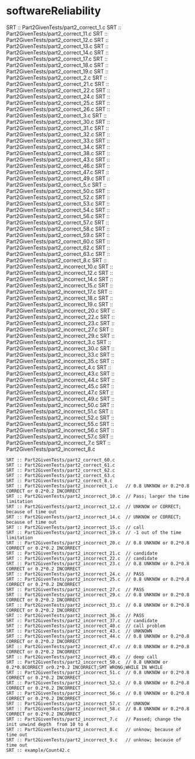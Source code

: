 # softwareReliability
 SRT :: Part2GivenTests/part2_correct_1.c
    SRT :: Part2GivenTests/part2_correct_11.c
    SRT :: Part2GivenTests/part2_correct_12.c
    SRT :: Part2GivenTests/part2_correct_13.c
    SRT :: Part2GivenTests/part2_correct_14.c
    SRT :: Part2GivenTests/part2_correct_17.c
    SRT :: Part2GivenTests/part2_correct_18.c
    SRT :: Part2GivenTests/part2_correct_19.c
    SRT :: Part2GivenTests/part2_correct_2.c
    SRT :: Part2GivenTests/part2_correct_21.c
    SRT :: Part2GivenTests/part2_correct_22.c
    SRT :: Part2GivenTests/part2_correct_24.c
    SRT :: Part2GivenTests/part2_correct_25.c
    SRT :: Part2GivenTests/part2_correct_26.c
    SRT :: Part2GivenTests/part2_correct_3.c
    SRT :: Part2GivenTests/part2_correct_30.c
    SRT :: Part2GivenTests/part2_correct_31.c
    SRT :: Part2GivenTests/part2_correct_32.c
    SRT :: Part2GivenTests/part2_correct_33.c
    SRT :: Part2GivenTests/part2_correct_34.c
    SRT :: Part2GivenTests/part2_correct_38.c
    SRT :: Part2GivenTests/part2_correct_43.c
    SRT :: Part2GivenTests/part2_correct_46.c
    SRT :: Part2GivenTests/part2_correct_47.c
    SRT :: Part2GivenTests/part2_correct_49.c
    SRT :: Part2GivenTests/part2_correct_5.c
    SRT :: Part2GivenTests/part2_correct_50.c
    SRT :: Part2GivenTests/part2_correct_52.c
    SRT :: Part2GivenTests/part2_correct_53.c
    SRT :: Part2GivenTests/part2_correct_54.c
    SRT :: Part2GivenTests/part2_correct_56.c
    SRT :: Part2GivenTests/part2_correct_57.c
    SRT :: Part2GivenTests/part2_correct_58.c
    SRT :: Part2GivenTests/part2_correct_59.c
    SRT :: Part2GivenTests/part2_correct_60.c
    SRT :: Part2GivenTests/part2_correct_62.c
    SRT :: Part2GivenTests/part2_correct_63.c
    SRT :: Part2GivenTests/part2_correct_8.c
    SRT :: Part2GivenTests/part2_incorrect_10.c
    SRT :: Part2GivenTests/part2_incorrect_12.c
    SRT :: Part2GivenTests/part2_incorrect_14.c
    SRT :: Part2GivenTests/part2_incorrect_15.c
    SRT :: Part2GivenTests/part2_incorrect_17.c
    SRT :: Part2GivenTests/part2_incorrect_18.c
    SRT :: Part2GivenTests/part2_incorrect_19.c
    SRT :: Part2GivenTests/part2_incorrect_20.c
    SRT :: Part2GivenTests/part2_incorrect_22.c
    SRT :: Part2GivenTests/part2_incorrect_23.c
    SRT :: Part2GivenTests/part2_incorrect_27.c
    SRT :: Part2GivenTests/part2_incorrect_29.c
    SRT :: Part2GivenTests/part2_incorrect_3.c
    SRT :: Part2GivenTests/part2_incorrect_30.c
    SRT :: Part2GivenTests/part2_incorrect_33.c
    SRT :: Part2GivenTests/part2_incorrect_35.c
    SRT :: Part2GivenTests/part2_incorrect_4.c
    SRT :: Part2GivenTests/part2_incorrect_43.c
    SRT :: Part2GivenTests/part2_incorrect_44.c
    SRT :: Part2GivenTests/part2_incorrect_45.c
    SRT :: Part2GivenTests/part2_incorrect_47.c
    SRT :: Part2GivenTests/part2_incorrect_49.c
    SRT :: Part2GivenTests/part2_incorrect_50.c
    SRT :: Part2GivenTests/part2_incorrect_51.c
    SRT :: Part2GivenTests/part2_incorrect_52.c
    SRT :: Part2GivenTests/part2_incorrect_55.c
    SRT :: Part2GivenTests/part2_incorrect_56.c
    SRT :: Part2GivenTests/part2_incorrect_57.c
    SRT :: Part2GivenTests/part2_incorrect_7.c
    SRT :: Part2GivenTests/part2_incorrect_8.c

    SRT :: Part2GivenTests/part2_correct_60.c
    SRT :: Part2GivenTests/part2_correct_61.c
    SRT :: Part2GivenTests/part2_correct_62.c
    SRT :: Part2GivenTests/part2_correct_63.c
    SRT :: Part2GivenTests/part2_correct_8.c
    SRT :: Part2GivenTests/part2_incorrect_1.c   // 0.8 UNKNOW or 0.2*0.8 CORRECT or 0.2*0.2 INCORRECT
    SRT :: Part2GivenTests/part2_incorrect_10.c  // Pass; larger the time limitation 
    SRT :: Part2GivenTests/part2_incorrect_12.c  // UNKNOW or CORRECT; because of time out
    SRT :: Part2GivenTests/part2_incorrect_14.c  // UNKNOW or CORRECT; because of time out
    SRT :: Part2GivenTests/part2_incorrect_15.c  // call
    SRT :: Part2GivenTests/part2_incorrect_19.c  // -1 out of the time limitation
    SRT :: Part2GivenTests/part2_incorrect_20.c  // 0.8 UNKNOW or 0.2*0.8 CORRECT or 0.2*0.2 INCORRECT  
    SRT :: Part2GivenTests/part2_incorrect_21.c  // candidate
    SRT :: Part2GivenTests/part2_incorrect_22.c  // candidate 
    SRT :: Part2GivenTests/part2_incorrect_23.c  // 0.8 UNKNOW or 0.2*0.8 CORRECT or 0.2*0.2 INCORRECT
    SRT :: Part2GivenTests/part2_incorrect_24.c  // PASS
    SRT :: Part2GivenTests/part2_incorrect_25.c  // 0.8 UNKNOW or 0.2*0.8 CORRECT or 0.2*0.2 INCORRECT
    SRT :: Part2GivenTests/part2_incorrect_27.c  // PASS
    SRT :: Part2GivenTests/part2_incorrect_29.c  // 0.8 UNKNOW or 0.2*0.8 CORRECT or 0.2*0.2 INCORRECT
    SRT :: Part2GivenTests/part2_incorrect_33.c  // 0.8 UNKNOW or 0.2*0.8 CORRECT or 0.2*0.2 INCORRECT
    SRT :: Part2GivenTests/part2_incorrect_36.c  // PASS
    SRT :: Part2GivenTests/part2_incorrect_37.c  // candidate
    SRT :: Part2GivenTests/part2_incorrect_40.c  // call problem 
    SRT :: Part2GivenTests/part2_incorrect_43.c  // UNKNOWN 
    SRT :: Part2GivenTests/part2_incorrect_44.c  // 0.8 UNKNOW or 0.2*0.8 CORRECT or 0.2*0.2 INCORRECT
    SRT :: Part2GivenTests/part2_incorrect_47.c  // 0.8 UNKNOW or 0.2*0.8 CORRECT or 0.2*0.2 INCORRECT
    SRT :: Part2GivenTests/part2_incorrect_49.c  // deep call
    SRT :: Part2GivenTests/part2_incorrect_50.c  // 0.8 UNKNOW or 0.2*0.8CORRECT or0.2*0.2 INCORRECT;SMT WRONG;WHILE IN WHILE 
    SRT :: Part2GivenTests/part2_incorrect_51.c  // 0.8 UNKNOW or 0.2*0.8 CORRECT or 0.2*0.2 INCORRECT
    SRT :: Part2GivenTests/part2_incorrect_52.c  // 0.8 UNKNOW or 0.2*0.8 CORRECT or 0.2*0.2 INCORRECT
    SRT :: Part2GivenTests/part2_incorrect_56.c  // 0.8 UNKNOW or 0.2*0.8 CORRECT or 0.2*0.2 INCORRECT
    SRT :: Part2GivenTests/part2_incorrect_57.c  // UNKNOW
    SRT :: Part2GivenTests/part2_incorrect_58.c  // 0.8 UNKNOW or 0.2*0.8 CORRECT or 0.2*0.2 INCORRECT
    SRT :: Part2GivenTests/part2_incorrect_7.c   // Passed; change the init unwind depth  from 10 to 4
    SRT :: Part2GivenTests/part2_incorrect_8.c   // unknow; because of time out
    SRT :: Part2GivenTests/part2_incorrect_9.c   // unknow; because of time out
    SRT :: example/Count42.c
